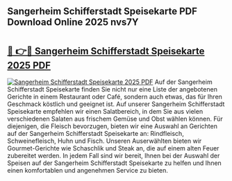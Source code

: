 ## Sangerheim Schifferstadt Speisekarte PDF Download Online 2025 nvs7Y

# <h2><a href="http://gcdh4w7.nevu.top/?p=Sangerheim+Schifferstadt+Speisekarte">🔗 👉🔴 Sangerheim Schifferstadt Speisekarte 2025 PDF</a></h2>

[![Sangerheim Schifferstadt Speisekarte 2025 PDF](https://i.imgur.com/dBaPXMq.png)](http://gcdh4w7.nevu.top/?p=Sangerheim+Schifferstadt+Speisekarte)
Auf der Sangerheim Schifferstadt Speisekarte finden Sie nicht nur eine Liste der angebotenen Gerichte in einem Restaurant oder Café, sondern auch etwas, das für Ihren Geschmack köstlich und geeignet ist. Auf unserer Sangerheim Schifferstadt Speisekarte empfehlen wir einen Salatbereich, in dem Sie aus vielen verschiedenen Salaten aus frischem Gemüse und Obst wählen können. Für diejenigen, die Fleisch bevorzugen, bieten wir eine Auswahl an Gerichten auf der Sangerheim Schifferstadt Speisekarte an: Rindfleisch, Schweinefleisch, Huhn und Fisch. Unseren Auserwählten bieten wir Gourmet-Gerichte wie Schaschlik und Steak an, die auf einem alten Feuer zubereitet werden. In jedem Fall sind wir bereit, Ihnen bei der Auswahl der Speisen auf der Sangerheim Schifferstadt Speisekarte zu helfen und Ihnen einen komfortablen und angenehmen Service zu bieten.
